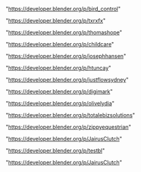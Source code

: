 "https://developer.blender.org/p/bird_control"

"https://developer.blender.org/p/txrxfx"

"https://developer.blender.org/p/thomashope"

"https://developer.blender.org/p/childcare"

"https://developer.blender.org/p/josephhansen"

"https://developer.blender.org/p/htuncay"

"https://developer.blender.org/p/justflowsydney"

"https://developer.blender.org/p/digimark"

"https://developer.blender.org/p/olivelydia"

"https://developer.blender.org/p/totalebizsolutions"

"https://developer.blender.org/p/zippyequestrian"

"https://developer.blender.org/p/JairusClutch"

"https://developer.blender.org/p/testbl"

 
"https://developer.blender.org/p/JairusClutch"


 

